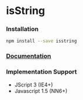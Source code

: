 # isString

### Installation
```sh
npm install --save isstring
```

### [Documentation](http://isstring.surge.sh/)

### Implementation Support
- JScript 3 (IE4+)
- Javascript 1.5 (NN6+)
